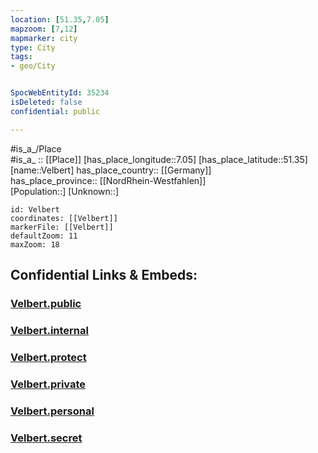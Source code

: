 ```yaml
---
location: [51.35,7.05] 
mapzoom: [7,12] 
mapmarker: city 
type: City
tags:
- geo/City


SpocWebEntityId: 35234
isDeleted: false
confidential: public

---
```

#is_a_/Place  
#is_a_ :: [[Place]] 
[has_place_longitude::7.05] 
[has_place_latitude::51.35] 
[name::Velbert] 
has_place_country:: [[Germany]]  
has_place_province:: [[NordRhein-Westfahlen]]  
[Population::] 
[Unknown::] 


```leaflet
id: Velbert
coordinates: [[Velbert]] 
markerFile: [[Velbert]] 
defaultZoom: 11 
maxZoom: 18
```


## Confidential Links & Embeds: 

### [Velbert.public](/_public/\Earth\Continent\Europe\Europe~Central\Germany\Germany~West\Nordrhein-Westfalen\counties~NW\Mettmann\cities~MettmannVelbert.public.md) 

### [Velbert.internal](/_internal/\Earth\Continent\Europe\Europe~Central\Germany\Germany~West\Nordrhein-Westfalen\counties~NW\Mettmann\cities~MettmannVelbert.internal.md) 

### [Velbert.protect](/_protect/\Earth\Continent\Europe\Europe~Central\Germany\Germany~West\Nordrhein-Westfalen\counties~NW\Mettmann\cities~MettmannVelbert.protect.md) 

### [Velbert.private](/_private/\Earth\Continent\Europe\Europe~Central\Germany\Germany~West\Nordrhein-Westfalen\counties~NW\Mettmann\cities~MettmannVelbert.private.md) 

### [Velbert.personal](/_personal/\Earth\Continent\Europe\Europe~Central\Germany\Germany~West\Nordrhein-Westfalen\counties~NW\Mettmann\cities~MettmannVelbert.personal.md) 

### [Velbert.secret](/_secret/\Earth\Continent\Europe\Europe~Central\Germany\Germany~West\Nordrhein-Westfalen\counties~NW\Mettmann\cities~MettmannVelbert.secret.md)

